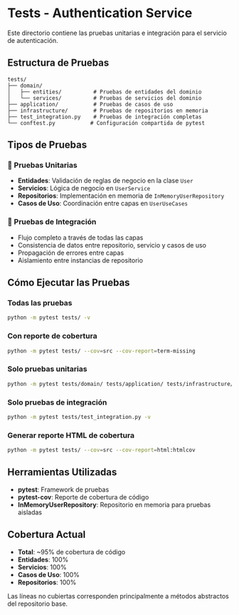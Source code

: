 # Tests - Authentication Service

Este directorio contiene las pruebas unitarias e integración para el servicio de
autenticación.

## Estructura de Pruebas

```
tests/
├── domain/
│   ├── entities/          # Pruebas de entidades del dominio
│   └── services/          # Pruebas de servicios del dominio
├── application/           # Pruebas de casos de uso
├── infrastructure/        # Pruebas de repositorios en memoria
├── test_integration.py    # Pruebas de integración completas
└── conftest.py           # Configuración compartida de pytest
```

## Tipos de Pruebas

### 🔧 Pruebas Unitarias

- **Entidades**: Validación de reglas de negocio en la clase `User`
- **Servicios**: Lógica de negocio en `UserService`
- **Repositorios**: Implementación en memoria de `InMemoryUserRepository`
- **Casos de Uso**: Coordinación entre capas en `UserUseCases`

### 🔄 Pruebas de Integración

- Flujo completo a través de todas las capas
- Consistencia de datos entre repositorio, servicio y casos de uso
- Propagación de errores entre capas
- Aislamiento entre instancias de repositorio

## Cómo Ejecutar las Pruebas

### Todas las pruebas

```bash
python -m pytest tests/ -v
```

### Con reporte de cobertura

```bash
python -m pytest tests/ --cov=src --cov-report=term-missing
```

### Solo pruebas unitarias

```bash
python -m pytest tests/domain/ tests/application/ tests/infrastructure/ -v
```

### Solo pruebas de integración

```bash
python -m pytest tests/test_integration.py -v
```

### Generar reporte HTML de cobertura

```bash
python -m pytest tests/ --cov=src --cov-report=html:htmlcov
```

## Herramientas Utilizadas

- **pytest**: Framework de pruebas
- **pytest-cov**: Reporte de cobertura de código
- **InMemoryUserRepository**: Repositorio en memoria para pruebas aisladas

## Cobertura Actual

- **Total**: ~95% de cobertura de código
- **Entidades**: 100%
- **Servicios**: 100%
- **Casos de Uso**: 100%
- **Repositorios**: 100%

Las líneas no cubiertas corresponden principalmente a métodos abstractos del
repositorio base.
